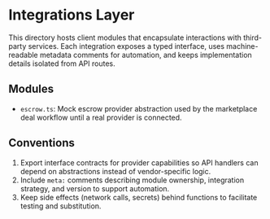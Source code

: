 # Integrations Layer

This directory hosts client modules that encapsulate interactions with third-party services. Each integration exposes a typed interface, uses machine-readable metadata comments for automation, and keeps implementation details isolated from API routes.

## Modules

- `escrow.ts`: Mock escrow provider abstraction used by the marketplace deal workflow until a real provider is connected.

## Conventions

1. Export interface contracts for provider capabilities so API handlers can depend on abstractions instead of vendor-specific logic.
2. Include `meta:` comments describing module ownership, integration strategy, and version to support automation.
3. Keep side effects (network calls, secrets) behind functions to facilitate testing and substitution.
